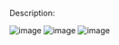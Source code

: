 Description: 

![image](https://user-images.githubusercontent.com/79637254/214597845-991e0a62-28e4-4264-8cec-41546f9a6397.png)
![image](https://user-images.githubusercontent.com/79637254/214597932-57be4cd5-92e6-46c7-a89e-df17141fb6f7.png)
![image](https://user-images.githubusercontent.com/79637254/214598080-f3df1330-86ee-466a-9291-e64bb63048ab.png)
